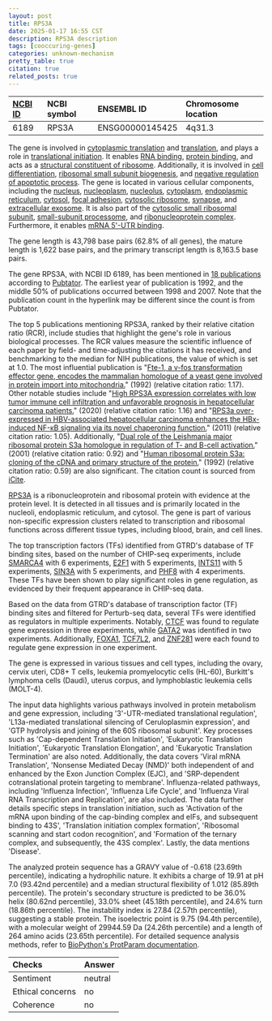```yaml
---
layout: post
title: RPS3A
date: 2025-01-17 16:55 CST
description: RPS3A description
tags: [cooccuring-genes]
categories: unknown-mechanism
pretty_table: true
citation: true
related_posts: true
---
```




| [NCBI ID](https://www.ncbi.nlm.nih.gov/gene/6189) | NCBI symbol | ENSEMBL ID | Chromosome location |
| :-------- | :------- | :-------- | :------- |
| 6189  | RPS3A | ENSG00000145425 | 4q31.3 |



The gene is involved in [cytoplasmic translation](https://amigo.geneontology.org/amigo/term/GO:0002181) and [translation](https://amigo.geneontology.org/amigo/term/GO:0006412), and plays a role in [translational initiation](https://amigo.geneontology.org/amigo/term/GO:0006413). It enables [RNA binding](https://amigo.geneontology.org/amigo/term/GO:0003723), [protein binding](https://amigo.geneontology.org/amigo/term/GO:0005515), and acts as a [structural constituent of ribosome](https://amigo.geneontology.org/amigo/term/GO:0003735). Additionally, it is involved in [cell differentiation](https://amigo.geneontology.org/amigo/term/GO:0030154), [ribosomal small subunit biogenesis](https://amigo.geneontology.org/amigo/term/GO:0042274), and [negative regulation of apoptotic process](https://amigo.geneontology.org/amigo/term/GO:0043066). The gene is located in various cellular components, including the [nucleus](https://amigo.geneontology.org/amigo/term/GO:0005634), [nucleoplasm](https://amigo.geneontology.org/amigo/term/GO:0005654), [nucleolus](https://amigo.geneontology.org/amigo/term/GO:0005730), [cytoplasm](https://amigo.geneontology.org/amigo/term/GO:0005737), [endoplasmic reticulum](https://amigo.geneontology.org/amigo/term/GO:0005783), [cytosol](https://amigo.geneontology.org/amigo/term/GO:0005829), [focal adhesion](https://amigo.geneontology.org/amigo/term/GO:0005925), [cytosolic ribosome](https://amigo.geneontology.org/amigo/term/GO:0022626), [synapse](https://amigo.geneontology.org/amigo/term/GO:0045202), and [extracellular exosome](https://amigo.geneontology.org/amigo/term/GO:0070062). It is also part of the [cytosolic small ribosomal subunit](https://amigo.geneontology.org/amigo/term/GO:0022627), [small-subunit processome](https://amigo.geneontology.org/amigo/term/GO:0032040), and [ribonucleoprotein complex](https://amigo.geneontology.org/amigo/term/GO:1990904). Furthermore, it enables [mRNA 5'-UTR binding](https://amigo.geneontology.org/amigo/term/GO:0048027).


The gene length is 43,798 base pairs (62.8% of all genes), the mature length is 1,622 base pairs, and the primary transcript length is 8,163.5 base pairs.


The gene RPS3A, with NCBI ID 6189, has been mentioned in [18 publications](https://pubmed.ncbi.nlm.nih.gov/?term=%22RPS3A%22) according to [Pubtator](https://academic.oup.com/nar/article/47/W1/W587/5494727). The earliest year of publication is 1992, and the middle 50% of publications occurred between 1998 and 2007. Note that the publication count in the hyperlink may be different since the count is from Pubtator.


The top 5 publications mentioning RPS3A, ranked by their relative citation ratio (RCR), include studies that highlight the gene's role in various biological processes. The RCR values measure the scientific influence of each paper by field- and time-adjusting the citations it has received, and benchmarking to the median for NIH publications, the value of which is set at 1.0. The most influential publication is "[Fte-1, a v-fos transformation effector gene, encodes the mammalian homologue of a yeast gene involved in protein import into mitochondria.](https://pubmed.ncbi.nlm.nih.gov/1549582)" (1992) (relative citation ratio: 1.17). Other notable studies include "[High RPS3A expression correlates with low tumor immune cell infiltration and unfavorable prognosis in hepatocellular carcinoma patients.](https://pubmed.ncbi.nlm.nih.gov/33042616)" (2020) (relative citation ratio: 1.16) and "[RPS3a over-expressed in HBV-associated hepatocellular carcinoma enhances the HBx-induced NF-κB signaling via its novel chaperoning function.](https://pubmed.ncbi.nlm.nih.gov/21857917)" (2011) (relative citation ratio: 1.05). Additionally, "[Dual role of the Leishmania major ribosomal protein S3a homologue in regulation of T- and B-cell activation.](https://pubmed.ncbi.nlm.nih.gov/11598026)" (2001) (relative citation ratio: 0.92) and "[Human ribosomal protein S3a: cloning of the cDNA and primary structure of the protein.](https://pubmed.ncbi.nlm.nih.gov/1398113)" (1992) (relative citation ratio: 0.59) are also significant. The citation count is sourced from [iCite](https://icite.od.nih.gov).


[RPS3A](https://www.proteinatlas.org/ENSG00000145425-RPS3A) is a ribonucleoprotein and ribosomal protein with evidence at the protein level. It is detected in all tissues and is primarily located in the nucleoli, endoplasmic reticulum, and cytosol. The gene is part of various non-specific expression clusters related to transcription and ribosomal functions across different tissue types, including blood, brain, and cell lines.


The top transcription factors (TFs) identified from GTRD's database of TF binding sites, based on the number of CHIP-seq experiments, include [SMARCA4](https://www.ncbi.nlm.nih.gov/gene/6597) with 6 experiments, [E2F1](https://www.ncbi.nlm.nih.gov/gene/1869) with 5 experiments, [INTS11](https://www.ncbi.nlm.nih.gov/gene/54973) with 5 experiments, [SIN3A](https://www.ncbi.nlm.nih.gov/gene/25942) with 5 experiments, and [PHF8](https://www.ncbi.nlm.nih.gov/gene/23133) with 4 experiments. These TFs have been shown to play significant roles in gene regulation, as evidenced by their frequent appearance in CHIP-seq data.


Based on the data from GTRD's database of transcription factor (TF) binding sites and filtered for Perturb-seq data, several TFs were identified as regulators in multiple experiments. Notably, [CTCF](https://www.ncbi.nlm.nih.gov/gene/11091) was found to regulate gene expression in three experiments, while [GATA2](https://www.ncbi.nlm.nih.gov/gene/2623) was identified in two experiments. Additionally, [FOXA1](https://www.ncbi.nlm.nih.gov/gene/2475), [TCF7L2](https://www.ncbi.nlm.nih.gov/gene/7469), and [ZNF281](https://www.ncbi.nlm.nih.gov/gene/84148) were each found to regulate gene expression in one experiment.




The gene is expressed in various tissues and cell types, including the ovary, cervix uteri, CD8+ T cells, leukemia promyelocytic cells (HL-60), Burkitt's lymphoma cells (Daudi), uterus corpus, and lymphoblastic leukemia cells (MOLT-4).


The input data highlights various pathways involved in protein metabolism and gene expression, including '3\'-UTR-mediated translational regulation', 'L13a-mediated translational silencing of Ceruloplasmin expression', and 'GTP hydrolysis and joining of the 60S ribosomal subunit'. Key processes such as 'Cap-dependent Translation Initiation', 'Eukaryotic Translation Initiation', 'Eukaryotic Translation Elongation', and 'Eukaryotic Translation Termination' are also noted. Additionally, the data covers 'Viral mRNA Translation', 'Nonsense Mediated Decay (NMD)' both independent of and enhanced by the Exon Junction Complex (EJC), and 'SRP-dependent cotranslational protein targeting to membrane'. Influenza-related pathways, including 'Influenza Infection', 'Influenza Life Cycle', and 'Influenza Viral RNA Transcription and Replication', are also included. The data further details specific steps in translation initiation, such as 'Activation of the mRNA upon binding of the cap-binding complex and eIFs, and subsequent binding to 43S', 'Translation initiation complex formation', 'Ribosomal scanning and start codon recognition', and 'Formation of the ternary complex, and subsequently, the 43S complex'. Lastly, the data mentions 'Disease'.



The analyzed protein sequence has a GRAVY value of -0.618 (23.69th percentile), indicating a hydrophilic nature. It exhibits a charge of 19.91 at pH 7.0 (93.42nd percentile) and a median structural flexibility of 1.012 (85.89th percentile). The protein's secondary structure is predicted to be 36.0% helix (80.62nd percentile), 33.0% sheet (45.18th percentile), and 24.6% turn (18.86th percentile). The instability index is 27.84 (2.57th percentile), suggesting a stable protein. The isoelectric point is 9.75 (94.4th percentile), with a molecular weight of 29944.59 Da (24.26th percentile) and a length of 264 amino acids (23.65th percentile). For detailed sequence analysis methods, refer to [BioPython's ProtParam documentation](https://biopython.org/docs/1.75/api/Bio.SeqUtils.ProtParam.html).





| Checks    | Answer |
| :-------- | :------- |
| Sentiment  | neutral   |
| Ethical concerns | no     |
| Coherence    | no    |